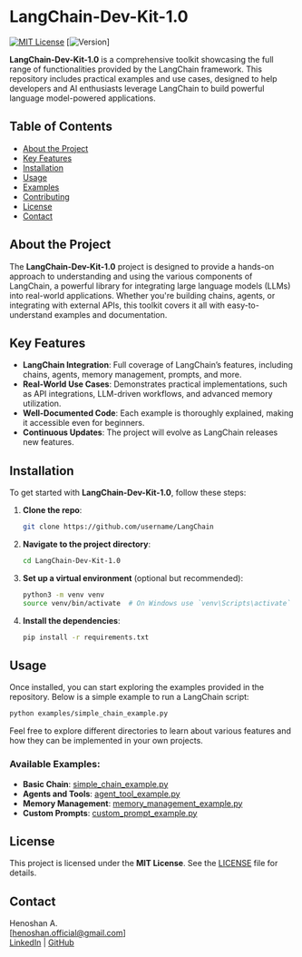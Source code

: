 # LangChain-Dev-Kit-1.0

[![MIT License](https://img.shields.io/github/license/username/LangChain-Dev-Kit-1.0)](LICENSE)
[![Version](https://img.shields.io/github/v/release/username/LangChain-Dev-Kit-1.0?label=version)]

**LangChain-Dev-Kit-1.0** is a comprehensive toolkit showcasing the full range of functionalities provided by the LangChain framework. This repository includes practical examples and use cases, designed to help developers and AI enthusiasts leverage LangChain to build powerful language model-powered applications.

## Table of Contents
- [About the Project](#about-the-project)
- [Key Features](#key-features)
- [Installation](#installation)
- [Usage](#usage)
- [Examples](#examples)
- [Contributing](#contributing)
- [License](#license)
- [Contact](#contact)

## About the Project
The **LangChain-Dev-Kit-1.0** project is designed to provide a hands-on approach to understanding and using the various components of LangChain, a powerful library for integrating large language models (LLMs) into real-world applications. Whether you're building chains, agents, or integrating with external APIs, this toolkit covers it all with easy-to-understand examples and documentation.

## Key Features
- **LangChain Integration**: Full coverage of LangChain’s features, including chains, agents, memory management, prompts, and more.
- **Real-World Use Cases**: Demonstrates practical implementations, such as API integrations, LLM-driven workflows, and advanced memory utilization.
- **Well-Documented Code**: Each example is thoroughly explained, making it accessible even for beginners.
- **Continuous Updates**: The project will evolve as LangChain releases new features.

## Installation

To get started with **LangChain-Dev-Kit-1.0**, follow these steps:

1. **Clone the repo**:
   ```bash
   git clone https://github.com/username/LangChain

2. **Navigate to the project directory**:
   ```bash
   cd LangChain-Dev-Kit-1.0

3. **Set up a virtual environment** (optional but recommended):
   ```bash
   python3 -m venv venv
   source venv/bin/activate  # On Windows use `venv\Scripts\activate`

4. **Install the dependencies**:
   ```bash
   pip install -r requirements.txt

## Usage

Once installed, you can start exploring the examples provided in the repository. Below is a simple example to run a LangChain script:

```bash
python examples/simple_chain_example.py
```

Feel free to explore different directories to learn about various features and how they can be implemented in your own projects.

### Available Examples:
- **Basic Chain**: [simple_chain_example.py](examples/simple_chain_example.py)
- **Agents and Tools**: [agent_tool_example.py](examples/agent_tool_example.py)
- **Memory Management**: [memory_management_example.py](examples/memory_management_example.py)
- **Custom Prompts**: [custom_prompt_example.py](examples/custom_prompt_example.py)

## License

This project is licensed under the **MIT License**. See the [LICENSE](LICENSE) file for details.

## Contact

Henoshan A.  
[henoshan.official@gmail.com]  
[LinkedIn](https://www.linkedin.com/in/henoshan-athimoolanathan/) | [GitHub](https://github.com/henoshan)

